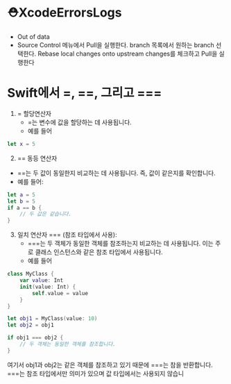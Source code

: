 # ⛑️XcodeErrorsLogs

- Out of data
- Source Control 메뉴에서 Pull을 실행한다.
branch 목록에서 원하는 branch 선택한다.
Rebase local changes onto upstream changes를 체크하고 Pull을 실행한다

# Swift에서 =, ==, 그리고 ===
1. = 할당연산자
   - =는 변수에 값을 할당하는 데 사용됩니다.
   - 예를 들어
```swift
let x = 5
```

2. == 동등 연산자
- ==는 두 값이 동일한지 비교하는 데 사용됩니다. 즉, 값이 같은지를 확인합니다.
- 예를 들어:
```swift
let a = 5
let b = 5
if a == b {
    // 두 값은 같습니다.
}

```

3. 일치 연산자 === (참조 타입에서 사용):
   - ===는 두 객체가 동일한 객체를 참조하는지 비교하는 데 사용됩니다. 이는 주로 클래스 인스턴스와 같은 참조 타입에서 사용됩니다.
   - 예를 들어
```swift
class MyClass {
    var value: Int
    init(value: Int) {
        self.value = value
    }
}

let obj1 = MyClass(value: 10)
let obj2 = obj1

if obj1 === obj2 {
    // 두 객체는 동일한 객체를 참조합니다.
}
```
여기서 obj1과 obj2는 같은 객체를 참조하고 있기 때문에 ===는 참을 반환합니다.
===는 참조 타입에서만 의미가 있으며 값 타입에서는 사용되지 않습니
